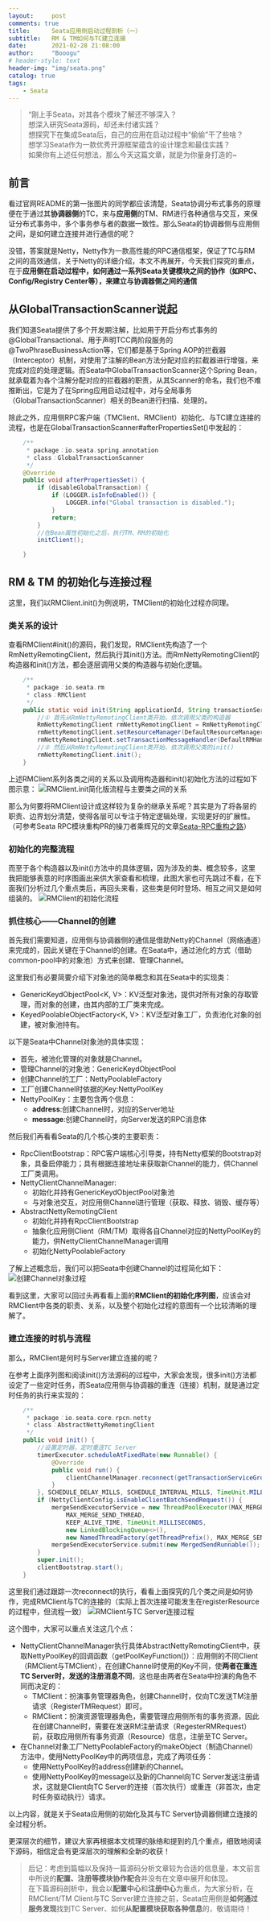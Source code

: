 ```yaml
---
layout:     post
comments: true
title:      Seata应用侧启动过程剖析（一）
subtitle:   RM & TM如何与TC建立连接
date:       2021-02-28 21:08:00
author:     "Booogu"
# header-style: text
header-img: "img/seata.png"
catalog: true
tags:
    - Seata
---
```


> “刚上手Seata，对其各个模块了解还不够深入？ <br>
想深入研究Seata源码，却还未付诸实践？<br>
想探究下在集成Seata后，自己的应用在启动过程中“偷偷”干了些啥？<br>
想学习Seata作为一款优秀开源框架蕴含的设计理念和最佳实践？<br>
如果你有上述任何想法，那么今天这篇文章，就是为你量身打造的~

## 前言
看过官网README的第一张图片的同学都应该清楚，Seata协调分布式事务的原理便在于通过其**协调器侧**的TC，来与**应用侧**的TM、RM进行各种通信与交互，来保证分布式事务中，多个事务参与者的数据一致性。那么Seata的协调器侧与应用侧之间，是如何建立连接并进行通信的呢？

没错，答案就是Netty，Netty作为一款高性能的RPC通信框架，保证了TC与RM之间的高效通信，关于Netty的详细介绍，本文不再展开，今天我们探究的重点，在于**应用侧在启动过程中，如何通过一系列Seata关键模块之间的协作（如RPC、Config/Registry Center等），来建立与协调器侧之间的通信**

## 从GlobalTransactionScanner说起
我们知道Seata提供了多个开发期注解，比如用于开启分布式事务的@GlobalTransactional、用于声明TCC两阶段服务的@TwoPhraseBusinessAction等，它们都是基于Spring AOP的拦截器（Interceptor）机制，对使用了注解的Bean方法分配对应的拦截器进行增强，来完成对应的处理逻辑。而Seata中GlobalTransactionScanner这个Spring Bean，就承载着为各个注解分配对应的拦截器的职责，从其Scanner的命名，我们也不难推断出，它是为了在Spring应用启动过程中，对与全局事务（GlobalTransactionScanner）相关的Bean进行扫描、处理的。

除此之外，应用侧RPC客户端（TMClient、RMClient）初始化、与TC建立连接的流程，也是在GlobalTransactionScanner#afterPropertiesSet()中发起的：
````java
    /**
     * package：io.seata.spring.annotation
     * class：GlobalTransactionScanner
     */
    @Override
    public void afterPropertiesSet() {
        if (disableGlobalTransaction) {
            if (LOGGER.isInfoEnabled()) {
                LOGGER.info("Global transaction is disabled.");
            }
            return;
        }
        //在Bean属性初始化之后，执行TM、RM的初始化
        initClient();

    }
````

## RM & TM 的初始化与连接过程
这里，我们以RMClient.init()为例说明，TMClient的初始化过程亦同理。
### 类关系的设计
查看RMClient#init()的源码，我们发现，RMClient先构造了一个RmNettyRemotingClient，然后执行其init()方法。而RmNettyRemotingClient的构造器和init()方法，都会逐层调用父类的构造器与初始化逻辑。
```java
    /**
     * package：io.seata.rm
     * class：RMClient
     */
    public static void init(String applicationId, String transactionServiceGroup) {
        //① 首先从RmNettyRemotingClient类开始，依次调用父类的构造器        
        RmNettyRemotingClient rmNettyRemotingClient = RmNettyRemotingClient.getInstance(applicationId, transactionServiceGroup);
        rmNettyRemotingClient.setResourceManager(DefaultResourceManager.get());
        rmNettyRemotingClient.setTransactionMessageHandler(DefaultRMHandler.get());
        //② 然后从RmNettyRemotingClient类开始，依次调用父类的init()
        rmNettyRemotingClient.init();
    }
```
上述RMClient系列各类之间的关系以及调用构造器和init()初始化方法的过程如下图示意：
![RMClient.init简化版流程与主要类之间的关系](http://booogu.top/img/in-post/rmclient_relation.jpg)


那么为何要将RMClient设计成这样较为复杂的继承关系呢？其实是为了将各层的职责、边界划分清楚，使得各层可以专注于特定逻辑处理，实现更好的扩展性。（可参考Seata RPC模块重构PR的操刀者乘辉兄的文章[Seata-RPC重构之路](https://mp.weixin.qq.com/s/PCSZ4a8cgmyZNhbUrO-BZQ)）

### 初始化的完整流程
而至于各个构造器以及init()方法中的具体逻辑，因为涉及的类、概念较多，这里我把能够表意的时序图画出来供大家查看和梳理，此图大家也可先跳过不看，在下面我们分析过几个重点类后，再回头来看，这些类是何时登场、相互之间又是如何组装的。
![RMClient的初始化流程](http://booogu.top/img/in-post/rmclient_initialization.png)

### 抓住核心——Channel的创建
首先我们需要知道，应用侧与协调器侧的通信是借助Netty的Channel（网络通道）来完成的，因此关键在于Channel的创建。在Seata中，通过池化的方式（借助common-pool中的对象池）方式来创建、管理Channel。

这里我们有必要简要介绍下对象池的简单概念和其在Seata中的实现类：
* GenericKeydObjectPool<K, V>：KV泛型对象池，提供对所有对象的存取管理，而对象的创建，由其内部的工厂类来完成。
* KeyedPoolableObjectFactory<K, V>：KV泛型对象工厂，负责池化对象的创建，被对象池持有。

以下是Seata中Channel对象池的具体实现：
* 首先，被池化管理的对象就是Channel。
* 管理Channel的对象池：GenericKeydObjectPool
* 创建Channel的工厂：NettyPoolableFactory
* 工厂创建Channel时依据的Key:NettyPoolKey
* NettyPoolKey：主要包含两个信息：
    - **address**:创建Channel时，对应的Server地址
    - **message**:创建Channel时，向Server发送的RPC消息体

然后我们再看看Seata的几个核心类的主要职责：
* RpcClientBootstrap：RPC客户端核心引导类，持有Netty框架的Bootstrap对象，具备启停能力；具有根据连接地址来获取新Channel的能力，供Channel工厂类调用。
* NettyClientChannelManager:
  - 初始化并持有GenericKeydObjectPool对象池
  - 与对象池交互，对应用侧Channel进行管理（获取、释放、销毁、缓存等）
* AbstractNettyRemotingClient
  - 初始化并持有RpcClientBootstrap
  - 抽象化应用侧Client（RM/TM）取得各自Channel对应的NettyPoolKey的能力，供NettyClientChannelManager调用
  - 初始化NettyPoolableFactory

了解上述概念后，我们可以把Seata中创建Channel的过程简化如下：
![创建Channel对象过程](http://booogu.top/img/in-post/create_channel.jpg)

看到这里，大家可以回过头再看看上面的**RMClient的初始化序列图**，应该会对RMClient中各类的职责、关系，以及整个初始化过程的意图有一个比较清晰的理解了。

### 建立连接的时机与流程
那么，RMClient是何时与Server建立连接的呢？

在参考上面序列图和阅读init()方法源码的过程中，大家会发现，很多init()方法都设定了一些定时任务，而Seata应用侧与协调器的重连（连接）机制，就是通过定时任务的执行来实现的：

```java
    /**
     * package：io.seata.core.rpcn.netty
     * class：AbstractNettyRemotingClient
     */
    public void init() {
        //设置定时器，定时重连TC Server
        timerExecutor.scheduleAtFixedRate(new Runnable() {
            @Override
            public void run() {
                clientChannelManager.reconnect(getTransactionServiceGroup());
            }
        }, SCHEDULE_DELAY_MILLS, SCHEDULE_INTERVAL_MILLS, TimeUnit.MILLISECONDS);
        if (NettyClientConfig.isEnableClientBatchSendRequest()) {
            mergeSendExecutorService = new ThreadPoolExecutor(MAX_MERGE_SEND_THREAD,
                MAX_MERGE_SEND_THREAD,
                KEEP_ALIVE_TIME, TimeUnit.MILLISECONDS,
                new LinkedBlockingQueue<>(),
                new NamedThreadFactory(getThreadPrefix(), MAX_MERGE_SEND_THREAD));
            mergeSendExecutorService.submit(new MergedSendRunnable());
        }
        super.init();
        clientBootstrap.start();
    }
```


这里我们通过跟踪一次reconnect的执行，看看上面探究的几个类之间是如何协作，完成RMClient与TC的连接的（实际上首次连接可能发生在registerResource的过程中，但流程一致）
![RMClient与TC Server连接过程](http://booogu.top/img/in-post/rmclient_connect_tcserver.png)

这个图中，大家可以重点关注这几个点：
* NettyClientChannelManager执行具体AbstractNettyRemotingClient中，获取NettyPoolKey的回调函数（getPoolKeyFunction()）：应用侧的不同Client（RMClient与TMClient），在创建Channel时使用的Key不同，使**两者在重连TC Server时，发送的注册消息不同**，这也是由两者在Seata中扮演的角色不同而决定的：
  - TMClient：扮演事务管理器角色，创建Channel时，仅向TC发送TM注册请求（RegisterTMRequest）即可。
  - RMClient：扮演资源管理器角色，需要管理应用侧所有的事务资源，因此在创建Channel时，需要在发送RM注册请求（RegesterRMRequest）前，获取应用侧所有事务资源（Resource）信息，注册至TC Server。
* 在Channel对象工厂NettyPoolableFactory的makeObject（制造Channel）方法中，使用NettyPoolKey中的两项信息，完成了两项任务：
    - 使用NettyPoolKey的address创建新的Channel。
    - 使用NettyPoolKey的message以及新的Channel向TC Server发送注册请求，这就是Client向TC Server的连接（首次执行）或重连（非首次，由定时任务驱动执行）请求。

以上内容，就是关于Seata应用侧的初始化及其与TC Server协调器侧建立连接的全过程分析。

更深层次的细节，建议大家再根据本文梳理的脉络和提到的几个重点，细致地阅读下源码，相信定会有更深层次的理解和全新的收获！

> 后记：考虑到篇幅以及保持一篇源码分析文章较为合适的信息量，本文前言中所说的**配置、注册等模块协作配合**并没有在文章中展开和体现。<br>
在下篇源码剖析中，我会以**配置中心**和**注册中心**为重点，为大家分析，在RMClient/TM Client与TC Server建立连接之前，Seata应用侧是**如何通过服务发现**找到TC Server、如何**从配置模块获取各种信息**的，敬请期待！

